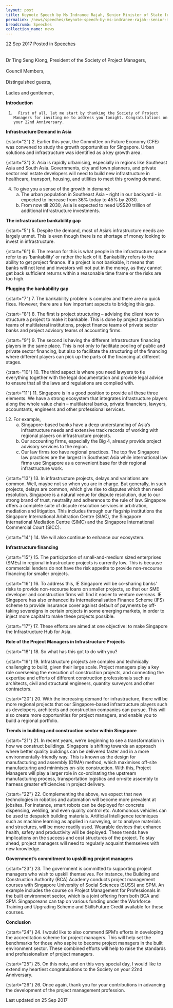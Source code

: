 ```yaml
---
layout: post
title: Keynote Speech by Ms Indranee Rajah, Senior Minister of State for Law and Finance, at Society of Project Managers' 22nd Anniversary Dinner
permalink: /news/speeches/keynote-speech-by-ms-indranee-rajah--senior-minister-of-state-fo
breadcrumb: Speeches
collection_name: news
---
```


22 Sep 2017 Posted in [Speeches](/news/speeches)  
<br>  
Dr Ting Seng Kiong, President of the Society of Project Managers,
<br>  
Council Members,
<br>  
Distinguished guests,
<br>  
Ladies and gentlemen,



**Introduction**
1.       First of all, let me start by thanking the Society of Project Managers for inviting me to address you tonight. Congratulations on your 22nd Anniversary.



**Infrastructure Demand in Asia**

{:start="2"}
2.       Earlier this year, the Committee on Future Economy (CFE) was convened to study the growth opportunities for Singapore. Urban solutions and infrastructure was identified as a key growth area.

 
{:start="3"}
3.       Asia is rapidly urbanising, especially in regions like Southeast Asia and South Asia. Governments, city and town planners, and private sector real estate developers will need to build new infrastructure in healthcare, transport, housing, and utilities to meet this growing demand.

<ol start="4">
<li> To give you a sense of the growth in demand:

<ol style="list-style-type: lower-alpha">
<li>The urban population in Southeast Asia – right in our backyard - is expected to increase from 36% today to 45% by 2030.</li>
<li> From now till 2030, Asia is expected to need US$20 trillion of additional infrastructure investments.    </li>
</ol>
</li>
</ol>


**The infrastructure bankability gap**

{:start="5"}
5.       Despite the demand, most of Asia’s infrastructure needs are largely unmet. This is even though there is no shortage of money looking to invest in infrastructure.

 
{:start="6"}
6.       The reason for this is what people in the infrastructure space refer to as ‘bankability’ or rather the lack of it. Bankability refers to the ability to get project finance. If a project is not bankable, it means that banks will not lend and investors will not put in the money, as they cannot get back sufficient returns within a reasonable time frame or the risks are too high.

**Plugging the bankability gap**

{:start="7"}
7.       The bankability problem is complex and there are no quick fixes. However, there are a few important aspects to bridging this gap.

 
{:start="8"}
8.       The first is project structuring – advising the client how to structure a project to make it bankable. This is done by project preparation teams of multilateral institutions, project finance teams of private sector banks and project advisory teams of accounting firms.

 
{:start="9"}
9.       The second is having the different infrastructure financing players in the same place. This is not only to facilitate pooling of public and private sector financing, but also to facilitate the structuring of the financing where different players can pick up the parts of the financing at different stages.

 
{:start="10"}
10.   The third aspect is where you need lawyers to tie everything together with the legal documentation and provide legal advice to ensure that all the laws and regulations are complied with.

 
{:start="11"}
11.   Singapore is in a good position to provide all these three elements. We have a strong ecosystem that integrates infrastructure players along the whole value chain – multilateral banks, private financiers, lawyers, accountants, engineers and other professional services.


<ol start="12">
<li>For example,
<ol style="list-style-type: lower-alpha">
<li>Singapore-based banks have a deep understanding of Asia’s infrastructure needs and extensive track records of working with regional players on infrastructure projects.</li>
<li>Our accounting firms, especially the Big 4, already provide project advisory services to the region.</li>
<li>Our law firms too have regional practices. The top five Singapore law practices are the largest in Southeast Asia while international law firms use Singapore as a convenient base for their regional infrastructure work.</li>
</ol>

</li>
</ol>

{:start="13"}
13.   In infrastructure projects, delays and variations are common. Well, maybe not so when you are in charge. But generally, in such projects, delays are common, which give rise to disputes which then need resolution. Singapore is a natural venue for dispute resolution, due to our strong brand of trust, neutrality and adherence to the rule of law. Singapore offers a complete suite of dispute resolution services in arbitration, mediation and litigation. This includes through our flagship institutions the Singapore International Arbitration Centre (SIAC), the Singapore International Mediation Centre (SIMC) and the Singapore International Commercial Court (SICC). 

 
{:start="14"}
14.   We will also continue to enhance our ecosystem.


**Infrastructure financing**

{:start="15"}
15.   The participation of small-and-medium sized enterprises (SMEs) in regional infrastructure projects is currently low. This is because commercial lenders do not have the risk appetite to provide non-recourse financing for smaller projects.

 
{:start="16"}
16.   To address this, IE Singapore will be co-sharing banks’ risks to provide non-recourse loans on smaller projects, so that our SME developer and construction firms will find it easier to venture overseas. IE Singapore has also enhanced its Internationalisation Finance Scheme (IFS) scheme to provide insurance cover against default of payments by off-taking sovereigns in certain projects in some emerging markets, in order to inject more capital to make these projects possible.

 
{:start="17"}
17.   These efforts are aimed at one objective: to make Singapore the Infrastructure Hub for Asia.

**Role of the Project Managers in Infrastructure Projects**

{:start="18"}
18.   So what has this got to do with you?

{:start="19"}
19.   Infrastructure projects are complex and technically challenging to build, given their large scale. Project managers play a key role overseeing the execution of construction projects, and connecting the expertise and efforts of different construction professionals such as architects, civil and structural engineers, quantity surveyors and other contractors.

{:start="20"}
20.   With the increasing demand for infrastructure, there will be more regional projects that our Singapore-based infrastructure players such as developers, architects and construction companies can pursue. This will also create more opportunities for project managers, and enable you to build a regional portfolio.

**Trends in building and construction sector within Singapore**

{:start="21"}
21.   In recent years, we’re beginning to see a transformation in how we construct buildings.  Singapore is shifting towards an approach where better quality buildings can be delivered faster and in a more environmentally-friendly way. This is known as the design for manufacturing and assembly (DfMA) method, which maximises off-site manufacturing and minimises on-site construction.  With this, Project Managers will play a larger role in co-ordinating the upstream manufacturing process, transportation logistics and on-site assembly to harness greater efficiencies in project delivery.

 
{:start="22"}
22.   Complementing the above, we expect that new technologies in robotics and automation will become more prevalent at jobsites. For instance, smart robots can be deployed for concrete dispensing, welding, and even quality control etc. Automonous vehicles can be used to despatch building materials. Artificial Intelligence techniques such as machine learning as applied in surveying, or to analyse materials and structures, will be more readily used. Wearable devices that enhance health, safety and productivity will be deployed. These trends have implications on the success and cost structures of the project. To stay ahead, project managers will need to regularly acquaint themselves with new knowledge.

**Government’s commitment to upskilling project managers**

{:start="23"}
23.   The government is committed to supporting project managers who wish to upskill themselves. For instance, the Building and Construction Authority (BCA) Academy conducts project management courses with Singapore University of Social Sciences (SUSS) and SPM.  An example includes the course on Project Management for Professionals in the built environment sector, which is a joint offering from both BCA and SPM. Singaporeans can tap on various funding under the Workforce Training and Upgrading Scheme and SkillsFuture Credit available for these courses.


**Conclusion**

{:start="24"}
24.   I would like to also commend SPM’s efforts in developing the accreditation scheme for project managers. This will help set the benchmarks for those who aspire to become project managers in the built environment sector. These combined efforts will help to raise the standards and professionalism of project managers.

 
{:start="25"}
25.   On this note, and on this very special day, I would like to extend my heartiest congratulations to the Society on your 22nd Anniversary.

 
{:start="26"}
26.   Once again, thank you for your contributions in advancing the development of the project management profession.

<p class="right-side-updated">Last updated on 25 Sep 2017</p>
